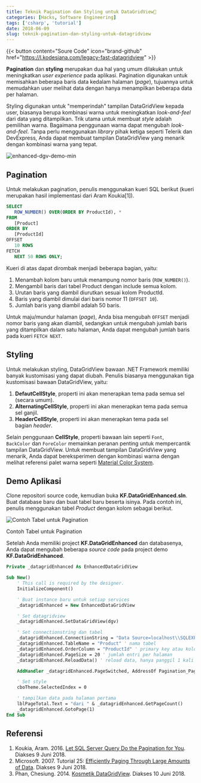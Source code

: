 ```yaml
---
title: Teknik Pagination dan Styling untuk DataGridView📑
categories: [Hacks, Software Engineering]
tags: ['csharp', 'tutorial']
date: 2018-06-09
slug: teknik-pagination-dan-styling-untuk-datagridview
---
```


{{< button content="Soure Code" icon="brand-github" href="https://l.kodesiana.com/legacy-fast-datagridview"  >}}

**Pagination** dan **styling** merupakan dua hal yang umum dilakukan untuk meningkatkan *user experience* pada aplikasi.
Pagination digunakan untuk memisahkan beberapa baris data kedalam halaman (*page*), tujuannya untuk memudahkan user
melihat data dengan hanya menampilkan beberapa data per halaman.

Styling digunakan untuk "memperindah" tampilan DataGridView kepada user, biasanya berupa kombinasi warna untuk
meningkatkan *look-and-feel* dari data yang ditampilkan. Trik utama untuk membuat *style* adalah pemilihan warna.
Bagaimana penggunaan warna dapat mengubah *look-and-feel*. Tanpa perlu menggunakan *library* pihak ketiga seperti
Telerik dan DevExpress, Anda dapat membuat tampilan DataGridView yang menarik dengan kombinasi warna yang tepat.

![enhanced-dgv-demo-min](https://assets.kodesiana.com/posts/2018/9/42081976985_c793f5c1c1_o.png)

## Pagination

Untuk melakukan pagination, penulis menggunakan kueri SQL berikut (kueri merupakan hasil implementasi dari Aram
Koukia[1]).

```sql
SELECT
   ROW_NUMBER() OVER(ORDER BY ProductId), * 
FROM 
   [Product] 
ORDER BY 
   [ProductId] 
OFFSET 
   10 ROWS 
FETCH 
   NEXT 50 ROWS ONLY;
```

Kueri di atas dapat dirombak menjadi beberapa bagian, yaitu:

1. Menambah kolom baru untuk menampung nomor baris (`ROW_NUMBER()`).
2. Mengambil baris dari tabel Product dengan include semua kolom.
3. Urutan baris yang diambil diurutkan sesuai kolom ProductId.
4. Baris yang diambil dimulai dari baris nomor 11 (`OFFSET 10`).
5. Jumlah baris yang diambil adalah 50 baris.

Untuk maju/mundur halaman (*page*), Anda bisa mengubah `OFFSET` menjadi nomor baris yang akan diambil, sedangkan untuk
mengubah jumlah baris yang ditampilkan dalam satu halaman, Anda dapat mengubah jumlah baris pada kueri `FETCH NEXT`.

## Styling

Untuk melakukan styling, DataGridView bawaan .NET Framework memiliki banyak kustomisasi yang dapat diubah. Penulis
biasanya menggunakan tiga kustomisasi bawaan DataGridView, yaitu:

1. **DefautCellStyle**, properti ini akan menerapkan tema pada semua sel (secara umum).
2. **AlternatingCellStyle**, properti ini akan menerapkan tema pada semua sel ganjil.
3. **HeaderCellStyle**, properti ini akan menerapkan tema pada sel bagian *header*.

Selain penggunaan **CellStyle**, properti bawaan lain seperti `Font`, `BackColor` dan `ForeColor` memainkan peranan
penting untuk mempercantik tampilan DataGridView. Untuk membuat tampilan DataGridView yang menarik, Anda dapat
bereksperimen dengan kombinasi warna dengan melihat referensi palet warna seperti
[Material Color System](https://material.io/design/color/the-color-system.html).

## Demo Aplikasi

Clone repositori source code, kemudian buka **KF.DataGridEnhanced.sln**. Buat database baru dan buat tabel baru beserta
isinya. Pada contoh ini, penulis menggunakan tabel *Product* dengan kolom sebagai berikut.

![Contoh Tabel untuk Pagination](https://assets.kodesiana.com/posts/2018/9/42265141214_37dcf83fae_o_d.png)

Contoh Tabel untuk Pagination

Setelah Anda memiliki project **KF.DataGridEnhanced** dan databasenya, Anda dapat mengubah beberapa *source code* pada
project demo **KF.DataGridEnhanced**.

```vb
Private _datagridEnhanced As EnhancedDataGridView

Sub New()
    ' This call is required by the designer.
    InitializeComponent()

    ' Buat instance baru untuk setiap services
    _datagridEnhanced = New EnhancedDataGridView

    ' Set datagridview
    _datagridEnhanced.SetDataGridView(dgv)

    ' Set connectionstring dan tabel
    _datagridEnhanced.ConnectionString = "Data Source=localhost\\SQLEXPRESS;Initial Catalog=WiyataBhakti;Integrated Security=True"
    _datagridEnhanced.TableName = "Product" ' nama tabel
    _datagridEnhanced.OrderColumn = "ProductId" ' primary key atau kolom lain untuk ordering
    _datagridEnhanced.PageSize = 20 ' jumlah entri per halaman
    _datagridEnhanced.ReloadData() ' reload data, hanya panggil 1 kali sebelum ambil data

    AddHandler _datagridEnhanced.PageSwitched, AddressOf Pagination_PageSwitched ' event handler halaman

    ' Set style
    cboTheme.SelectedIndex = 0

    ' tampilkan data pada halaman pertama
    lblPageTotal.Text = "dari " & _datagridEnhanced.GetPageCount()
    _datagridEnhanced.GotoPage(1)
End Sub
```

## Referensi

1. Koukia, Aram. 2016. [Let SQL Server Query Do the Pagination for You](https://koukia.ca/let-sql-server-query-do-the-pagination-for-you-offset-fetch-clause-in-sql-2012-a52ca6e5beb2). Diakses 9 Juni 2018.
2. Microsoft. 2007. Tutorial 25: [Efficiently Paging Through Large Amounts of Data](https://msdn.microsoft.com/en-us/library/bb445504.aspx). Diakses 9 Juni 2018.
3. Phan, Chesiung. 2014. [Kosmetik DataGridView](https://www.facebook.com/groups/programervbnetindonesia/permalink/10152465359328621/). Diakses 10 Juni 2018.
